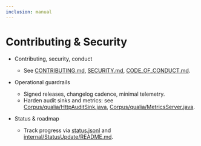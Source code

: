 ```yaml
---
inclusion: manual
---
```


# Contributing & Security

- Contributing, security, conduct
  - See [CONTRIBUTING.md](mdc:CONTRIBUTING.md), [SECURITY.md](mdc:SECURITY.md), [CODE_OF_CONDUCT.md](mdc:CODE_OF_CONDUCT.md).

- Operational guardrails
  - Signed releases, changelog cadence, minimal telemetry.
  - Harden audit sinks and metrics: see [Corpus/qualia/HttpAuditSink.java](mdc:Corpus/qualia/HttpAuditSink.java), [Corpus/qualia/MetricsServer.java](mdc:Corpus/qualia/MetricsServer.java).

- Status & roadmap
  - Track progress via [status.jsonl](mdc:internal/StatusUpdate/status.jsonl) and [internal/StatusUpdate/README.md](mdc:internal/StatusUpdate/README.md).

